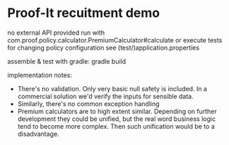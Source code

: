 # Proof-It recuitment demo

no external API provided
run with com.proof.policy.calculator.PremiumCalculator#calculate or execute tests
for changing policy configuration see (test/)application.properties

assemble & test with gradle: gradle build

implementation notes:
* There's no validation. Only very basic null safety is included. 
In a commercial solution we'd verify the inputs for sensible data.
* Similarly, there's no common exception handling
* Premium calculators are to high extent similar. Depending on further development they
could be unified, but the real word business logic tend to become more complex. 
Then such unification would be to a disadvantage.    

